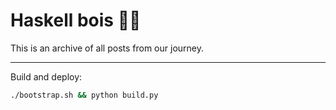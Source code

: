 # Haskell bois 🚴‍♂️

This is an archive of all posts from our journey.

---

Build and deploy:

```sh
./bootstrap.sh && python build.py
```
